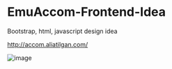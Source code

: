 # EmuAccom-Frontend-Idea
Bootstrap, html, javascript design idea

http://accom.aliatilgan.com/

![image](https://user-images.githubusercontent.com/75696715/172943142-649a1879-02b2-4df0-9640-8d8836915078.png)

